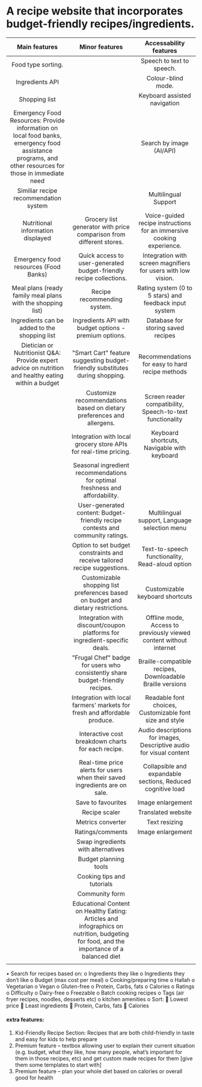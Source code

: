 # A recipe website that incorporates budget-friendly recipes/ingredients.

| Main features | Minor features | Accessability features |
| :-----------: | :------------: | :------------: |
| Food type sorting. |  | Speech to text to speech. |
| Ingredients API  |  | Colour-blind mode. |
| Shopping list |  | Keyboard assisted navigation |
| Emergency Food Resources: Provide information on local food banks, emergency food assistance programs, and other resources for those in immediate need |  | Search by image (AI/API) |
| Similiar recipe recommendation system |  | Multilingual Support |
| Nutritional information displayed | Grocery list generator with price comparison from different stores. | Voice-guided recipe instructions for an immersive cooking experience. |
| Emergency food resources (Food Banks) | Quick access to user-generated budget-friendly recipe collections. | Integration with screen magnifiers for users with low vision.| 
| Meal plans (ready family meal plans with the shopping list) | Recipe recommending system. | Rating system (0 to 5 stars) and feedback input system   |
|  Ingredients can be added to the shopping list | Ingredients API with budget options - premium options. | Database for storing saved recipes |
| Dietician or Nutritionist Q&A: Provide expert advice on nutrition and healthy eating within a budget | "Smart Cart" feature suggesting budget-friendly substitutes during shopping. | Recommendations for easy to hard recipe methods                  |
|  | Customize recommendations based on dietary preferences and allergens. | Screen reader compatibility, Speech-to-text functionality   |
|  | Integration with local grocery store APIs for real-time pricing. | Keyboard shortcuts, Navigable with keyboard |
|  | Seasonal ingredient recommendations for optimal freshness and affordability. |   |
|  | User-generated content: Budget-friendly recipe contests and community ratings. | Multilingual support, Language selection menu |
|  | Option to set budget constraints and receive tailored recipe suggestions. | Text-to-speech functionality, Read-aloud option|
| | Customizable shopping list preferences based on budget and dietary restrictions. | Customizable keyboard shortcuts |
|  | Integration with discount/coupon platforms for ingredient-specific deals. | Offline mode, Access to previously viewed content without internet |
|  | "Frugal Chef" badge for users who consistently share budget-friendly recipes. | Braille-compatible recipes, Downloadable Braille versions |
|  | Integration with local farmers' markets for fresh and affordable produce. | Readable font choices, Customizable font size and style  |
|  | Interactive cost breakdown charts for each recipe. | Audio descriptions for images, Descriptive audio for visual content |
|  | Real-time price alerts for users when their saved ingredients are on sale. | Collapsible and expandable sections, Reduced cognitive load |
| | Save to favourites | Image enlargement |
| | Recipe scaler | Translated website |
|  | Metrics converter | Text resizing |
|  | Ratings/comments | Image enlargement |
|  | Swap ingredients with alternatives ||
| | Budget planning tools ||
|  | Cooking tips and tutorials ||
| | Community form ||
|  | Educational Content on Healthy Eating: Articles and infographics on nutrition, budgeting for food, and the importance of a balanced diet | |
| | | |

•	Search for recipes based on:
o	Ingredients they like
o	Ingredients they don’t like
o	Budget (max cost per meal)
o	Cooking/preparing time
o	Hallah
o	Vegetarian
o	Vegan
o	Gluten-free
o	Protein, Carbs, fats
o	Calories
o	Ratings
o	Difficulty
o	Dairy-free
o	Freezable
o	Batch cooking recipes
o	Tags (air fryer recipes, noodles, desserts etc)
o	kitchen amenities
o	Sort:
	Lowest price
	Least ingredients
	Protein, Carbs, fats
	Calories

#### extra features:
1. Kid-Friendly Recipe Section: Recipes that are both child-friendly in taste and easy for kids to help prepare 
2. Premium feature – textbox allowing user to explain their current situation (e.g. budget, what they like, how many people, what’s important for them in those recipes, etc) and get custom made recipes for them [give them some templates to start with]
3.  Premium feature – plan your whole diet based on calories or overall good for health
